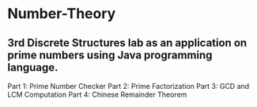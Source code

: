 # Number-Theory
## 3rd Discrete Structures lab as an application on prime numbers using Java programming language.
Part 1: Prime Number Checker
Part 2: Prime Factorization
Part 3: GCD and LCM Computation
Part 4:  Chinese Remainder Theorem
